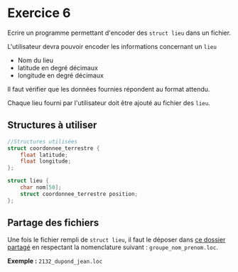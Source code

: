 # Exercice 6

Ecrire un programme permettant d'encoder des `struct lieu` dans un fichier.

L'utilisateur devra pouvoir encoder les informations concernant un `lieu`
- Nom du lieu
- latitude en degré décimaux
- longitude en degré décimaux

Il faut vérifier que les données fournies répondent au format attendu.

Chaque lieu fourni par l'utilisateur doit être ajouté au fichier des `lieu`.

## Structures à utiliser

```c
//Structures utilisées
struct coordonnee_terrestre {
    float latitude;
    float longitude;
};

struct lieu {
    char nom[50];
    struct coordonnee_terrestre position;
};
```

## Partage des fichiers

Une fois le fichier rempli de `struct lieu`, il faut le déposer dans [ce dossier partagé](https://hepl-my.sharepoint.com/:f:/g/personal/cedric_thiernesse_hepl_be/Ep_GRf5AiHtJpqcdJtMF4D8BZs0lEWtQQvJrqZ-S3k9Xjg?e=BzCNAK) en respectant la nomenclature suivant : `groupe_nom_prenom.loc`.

**Exemple :** `2132_dupond_jean.loc`
